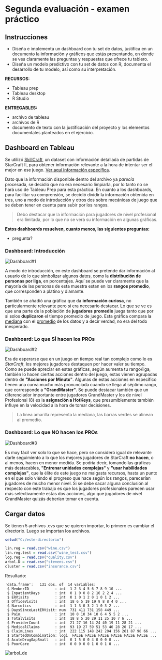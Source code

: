 # Segunda evaluación - examen práctico
## Instrucciones
* Diseña e implementa un dashboard con tu set de datos, justifica en un documento la información y gráficos que estás presentando, en donde se vea claramente las preguntas y respuestas que ofrece tu tablero.
* Diseña un modelo predictivo con tu set de datos con R, documenta el desarrollo de tu modelo, así como su interpretación.

**RECURSOS:**
* Tableau prep
* Tableau desktop
* R Studio

**ENTREGABLES:**
* archivo de tableau
* archivos de R
* documento de texto con la justificación del proyecto y los elementos documentales planteados en el ejercicio.

## Dashboard en Tableau
Se utilizó [SkillCraft](https://github.com/pbldmngz/school/blob/master/7mo/SIN/examen_segunda_evaluacion/res/SkillCraft1_Dataset.csv), un dataset con información detallada de partidas de StarCraft II, para obtener información relevante a la hora de intentar ser el mejor en ese juego. [Ver aquí información específica](https://github.com/pbldmngz/school/blob/master/7mo/SIN/examen_segunda_evaluacion/res/SkillCraft1%20Master%20Table%20Dataset%20Data%20Set.pdf).

Dato que la información disponible dentro del archivo ya *parecía* procesada, se decidió que no era necesario limpiarla, por lo tanto no se hará uso de Tableau Prep para esta práctica. En cuanto a los dashboards, para facilitar su comprensión, se decidió dividir la información obtenida en tres, uno a modo de introducción y otros dos sobre mecánicas de juego que se deben tener en cuenta para subir por los rangos. 

> Debo destacar que la información para jugadores de nivel profesional era limitada, por lo que no se verá su información en algunas gráficas.

**Estos dashboards resuelven, cuanto menos, las siguientes preguntas:**
* pregunta?

### Dashboard: Introducción
![Dashboard#1](https://github.com/pbldmngz/school/blob/master/7mo/SIN/examen_segunda_evaluacion/dashboard_img/Datos.png)

A modo de introducción, en este dashboard se pretende dar información al usuario de lo que simbolizar algunos datos, como la **distribución de personas por liga**, en porcentajes. Aquí se puede ver claramente que la mayoría de las personas de esta muestra estan en los **rangos promedio**, que corresponden a platino y diamante. 

También se añadió una gráfica que da **información curiosa**, no particularmente relevante pero si era necesario destacar. Lo que se ve es que una parte de la población de **jugadores promedio** juega tanto que por si solos **duplicaron** el tiempo promedio de juego. Esta gráfica compara la [mediana](https://es.wikipedia.org/wiki/Mediana_(estadística)) con el [promedio](https://es.wikipedia.org/wiki/Media_aritmética) de los datos y a decir verdad, no era del todo inesperado.

### Dashboard: Lo que SÍ hacen los PROs
![Dashboard#2](https://github.com/pbldmngz/school/blob/master/7mo/SIN/examen_segunda_evaluacion/dashboard_img/Lo%20que%20los%20pros%20SI%20hacen.png)

Era de esperarse que en un juego en tiempo real tan complejo como lo es *StarCraft*, los mejores jugadores destaquen por hacer valer su tiempo. Como se puede apreciar en estas gráficas, según aumenta tu rango/liga, también lo hacen ciertas acciones dentro del juego, estas vienen agrupadas dentro de **"Acciones por Minuto"**. Algunas de estas acciones en específico tienen una curva mucho más pronunciada cuando se llega al séptimo rango, que corresponde a **"GrandMaster"**. Se puede destacar también que un diferenciador importante entre jugadores GrandMaster y los de nivel Profesional (8) es la **asignación a HotKeys**, que presumiblemente también influye en la velocidad a la hora de tomar decisiones.

> La línea amarilla representa la mediana, las barras verdes se alinean al promedio.

### Dashboard: Lo que NO hacen los PROs
![Dashboard#3](https://github.com/pbldmngz/school/blob/master/7mo/SIN/examen_segunda_evaluacion/dashboard_img/Lo%20que%20los%20pros%20NO%20hacen.png)

Es muy fácil ver solo lo que se hace, pero se consideró igual de relevante darle seguimiento a lo que los mejores jugadores de StarCraft **no hacen**, o al menos, hacen en menor medida. Se podría decir, tomando las gráficas más destacables, **"Entrenar unidades complejas"** y **"usar habilidades complejas"**, que la élite de este juego no malgasta recursos, hasta un punto en el que solo viéndo el progreso que hace según los rangos, parecerían jugadores de mucho menor nivel. Si se debe sacar alguna conclusión al respecto con este trabajo es que los jugadores profesionales parecen usar más selectivamente estas dos acciones, algo que jugadores de nivel GrandMaster quizás deberían tomar en cuenta.

## Cargar datos
Se tienen 5 archivos .cvs que se quieren importar, lo primero es cambiar el directorio. Luego se importan los archivos.
```r 
setwd("C:/este-directorio") 

lin.reg = read.csv("wine.csv")
lin.reg.test = read.csv("wine_test.csv")
log.reg = read.csv("quality.csv")
arbol.D = read.csv("stevens.csv")
cluster = read.csv("insurance.csv")
```

Resultado:
```
'data.frame':	131 obs. of  14 variables:
 $ MemberID            : int  1 2 3 4 5 6 7 8 9 10 ...
 $ InpatientDays       : int  0 1 0 0 8 2 16 2 2 4 ...
 $ ERVisits            : int  0 1 0 1 2 0 1 0 1 2 ...
 $ OfficeVisits        : int  18 6 5 19 19 9 8 8 4 0 ...
 $ Narcotics           : int  1 1 3 0 3 2 1 0 3 2 ...
 $ DaysSinceLastERVisit: num  731 411 731 158 449 ...
 $ Pain                : int  10 0 10 34 10 6 4 5 5 2 ...
 $ TotalVisits         : int  18 8 5 20 29 11 25 10 7 6 ...
 $ ProviderCount       : int  21 27 16 14 24 40 19 11 28 21 ...
 $ MedicalClaims       : int  93 19 27 59 51 53 40 28 20 17 ...
 $ ClaimLines          : int  222 115 148 242 204 156 261 87 98 66 ...
 $ StartedOnCombination: logi  FALSE FALSE FALSE FALSE FALSE FALSE ...
 $ AcuteDrugGapSmall   : int  0 1 5 0 0 4 0 0 0 0 ...
 $ PoorCare            : int  0 0 0 0 0 1 0 0 1 0 ...
```

![arbol_de](https://github.com/pbldmngz/school/blob/master/7mo/SIN/practica_modelos_logisticos/arbol.png "Arbol")
